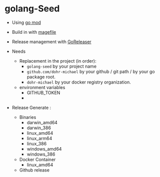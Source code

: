 golang-Seed
===========

- Using [go mod](https://github.com/golang/go/wiki/Modules)
- Build in with [magefile](https://magefile.org/)
- Release management with [GoReleaser](https://goreleaser.com/)

- Needs
    - Replacement in the project (in order):
        - `golang-seed` by your project name
        - `github.com/dohr-michael` by your github / git path / by your go package root.
        - `dohr-michael` by your docker registry organization.
    - environment variables
        - GITHUB_TOKEN
        - 

- Release Generate :
    - Binaries
        - darwin_amd64
        - darwin_386
        - linux_amd64
        - linux_arm64
        - linux_386
        - windows_amd64
        - windows_386
    - Docker Container
        - linux_amd64
    - Github release